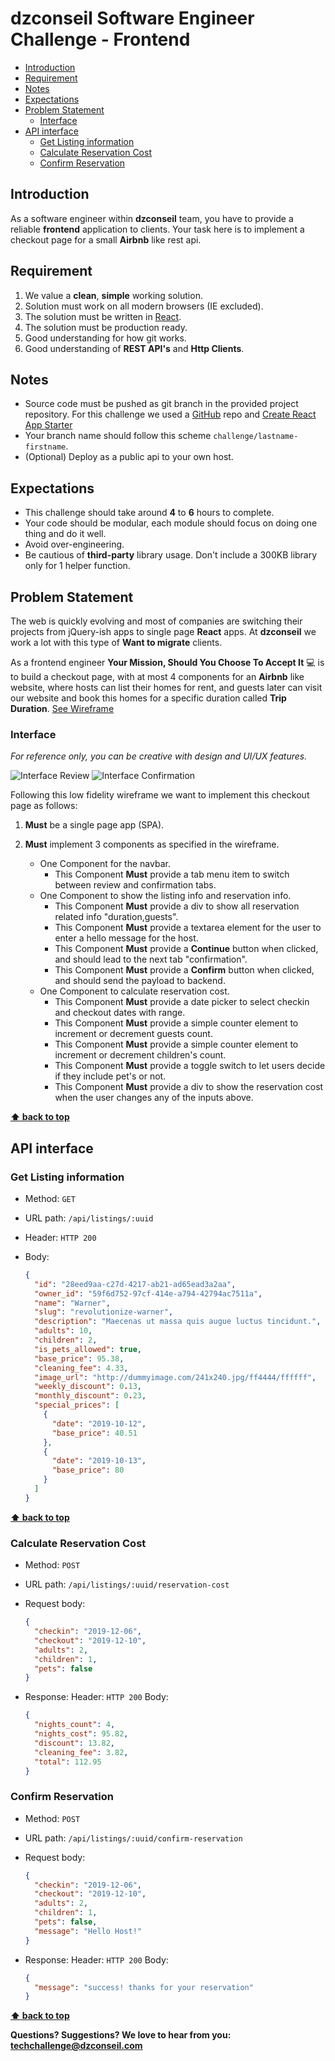 # dzconseil Software Engineer Challenge - Frontend <!-- omit in toc -->

- [Introduction](#introduction)
- [Requirement](#requirement)
- [Notes](#notes)
- [Expectations](#expectations)
- [Problem Statement](#problem-statement)
  - [Interface](#interface)
- [API interface](#api-interface)
  - [Get Listing information](#get-listing-information)
  - [Calculate Reservation Cost](#calculate-reservation-cost)
  - [Confirm Reservation](#confirm-reservation)

## Introduction

As a software engineer within **dzconseil** team, you have to provide a reliable **frontend** application to clients.
Your task here is to implement a checkout page for a small **Airbnb** like rest api.

## Requirement

1. We value a **clean**, **simple** working solution.
2. Solution must work on all modern browsers (IE excluded).
3. The solution must be written in [React](https://reactjs.org/).
4. The solution must be production ready.
5. Good understanding for how git works.
6. Good understanding of **REST API's** and **Http Clients**.

## Notes

- Source code must be pushed as git branch in the provided project repository. For this challenge we used a [GitHub](https://github.com/dzconseil/frontend-challenge) repo and [Create React App Starter](https://github.com/facebook/create-react-app)
- Your branch name should follow this scheme `challenge/lastname-firstname`.
- (Optional) Deploy as a public api to your own host.

## Expectations

- This challenge should take around **4** to **6** hours to complete.
- Your code should be modular, each module should focus on doing one thing and do it well.
- Avoid over-engineering.
- Be cautious of **third-party** library usage. Don't include a 300KB library only for 1 helper function.

## Problem Statement

The web is quickly evolving and most of companies are switching their projects from jQuery-ish apps to single page **React** apps.
At **dzconseil** we work a lot with this type of **Want to migrate** clients.

As a frontend engineer **Your Mission, Should You Choose To Accept It** 💻 is to build a checkout page,
with at most 4 components for an **Airbnb** like website, where hosts can list their homes for rent,
and guests later can visit our website and book this homes for a specific duration called **Trip Duration**. [See Wireframe](#interface)

### Interface

_For reference only, you can be creative with design and UI/UX features._

![Interface Review](../assets/review_tab.png)
![Interface Confirmation](../assets/confirmation_tab.png)

Following this low fidelity wireframe we want to implement this checkout page as follows:

1. **Must** be a single page app (SPA).
2. **Must** implement 3 components as specified in the wireframe.

   - One Component for the navbar.
     - This Component **Must** provide a tab menu item to switch between review and confirmation tabs.
   - One Component to show the listing info and reservation info.
     - This Component **Must** provide a div to show all reservation related info "duration,guests".
     - This Component **Must** provide a textarea element for the user to enter a hello message for the host.
     - This Component **Must** provide a **Continue** button when clicked, and should lead to the next tab "confirmation".
     - This Component **Must** provide a **Confirm** button when clicked, and should send the payload to backend.
   - One Component to calculate reservation cost.
     - This Component **Must** provide a date picker to select checkin and checkout dates with range.
     - This Component **Must** provide a simple counter element to increment or decrement guests count.
     - This Component **Must** provide a simple counter element to increment or decrement children's count.
     - This Component **Must** provide a toggle switch to let users decide if they include pet's or not.
     - This Component **Must** provide a div to show the reservation cost when the user changes any of the inputs above.

**[⬆ back to top](#introduction)**

## API interface

### Get Listing information

- Method: `GET`
- URL path: `/api/listings/:uuid`
- Header: `HTTP 200`
- Body:

  ```json
  {
    "id": "28eed9aa-c27d-4217-ab21-ad65ead3a2aa",
    "owner_id": "59f6d752-97cf-414e-a794-42794ac7511a",
    "name": "Warner",
    "slug": "revolutionize-warner",
    "description": "Maecenas ut massa quis augue luctus tincidunt.",
    "adults": 10,
    "children": 2,
    "is_pets_allowed": true,
    "base_price": 95.38,
    "cleaning_fee": 4.33,
    "image_url": "http://dummyimage.com/241x240.jpg/ff4444/ffffff",
    "weekly_discount": 0.13,
    "monthly_discount": 0.23,
    "special_prices": [
      {
        "date": "2019-10-12",
        "base_price": 40.51
      },
      {
        "date": "2019-10-13",
        "base_price": 80
      }
    ]
  }
  ```

**[⬆ back to top](#introduction)**

### Calculate Reservation Cost

- Method: `POST`
- URL path: `/api/listings/:uuid/reservation-cost`

- Request body:

  ```json
  {
    "checkin": "2019-12-06",
    "checkout": "2019-12-10",
    "adults": 2,
    "children": 1,
    "pets": false
  }
  ```

- Response:
  Header: `HTTP 200`
  Body:

  ```json
  {
    "nights_count": 4,
    "nights_cost": 95.82,
    "discount": 13.82,
    "cleaning_fee": 3.82,
    "total": 112.95
  }
  ```

### Confirm Reservation

- Method: `POST`
- URL path: `/api/listings/:uuid/confirm-reservation`

- Request body:

  ```json
  {
    "checkin": "2019-12-06",
    "checkout": "2019-12-10",
    "adults": 2,
    "children": 1,
    "pets": false,
    "message": "Hello Host!"
  }
  ```

- Response:
  Header: `HTTP 200`
  Body:

  ```json
  {
    "message": "success! thanks for your reservation"
  }
  ```

**[⬆ back to top](#introduction)**

**Questions? Suggestions? We love to hear from you: <techchallenge@dzconseil.com>**
